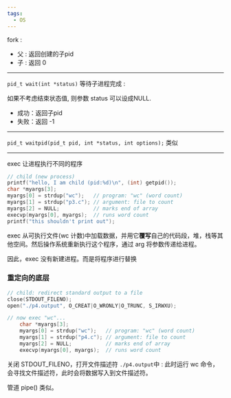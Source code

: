 ```yaml
---
tags:
  - OS
---
```

fork : 

- 父 : 返回创建的子pid
- 子 : 返回 0

****

`pid_t wait(int *status)` 等待子进程完成 :

如果不考虑结束状态值, 则参数 status 可以设成NULL.

- 成功：返回子pid
- 失败：返回 -1

****

`pid_t waitpid(pid_t pid, int *status, int options);` 类似


****

exec 让进程执行不同的程序

```c
// child (new process)
printf("hello, I am child (pid:%d)\n", (int) getpid());
char *myargs[3];
myargs[0] = strdup("wc");   // program: "wc" (word count)
myargs[1] = strdup("p3.c"); // argument: file to count
myargs[2] = NULL;           // marks end of array
execvp(myargs[0], myargs);  // runs word count
printf("this shouldn't print out");
```

exec 从可执行文件(wc 计数)中加载数据，并用它**覆写**自己的代码段，堆，栈等其他空间。然后操作系统重新执行这个程序，通过 arg 将参数传递给进程。

因此，exec 没有新建进程。而是将程序进行替换

### 重定向的底层 

```c
// child: redirect standard output to a file
close(STDOUT_FILENO); 
open("./p4.output", O_CREAT|O_WRONLY|O_TRUNC, S_IRWXU);

// now exec "wc"...
	char *myargs[3];
	myargs[0] = strdup("wc");   // program: "wc" (word count)
	myargs[1] = strdup("p4.c"); // argument: file to count
	myargs[2] = NULL;           // marks end of array
	execvp(myargs[0], myargs);  // runs word count
```

关闭 STDOUT_FILENO，打开文件描述符 `./p4.output`中 : 此时运行 wc 命令，会寻找文件描述符，此时会将数据写入到文件描述符。

管道 pipe() 类似。


